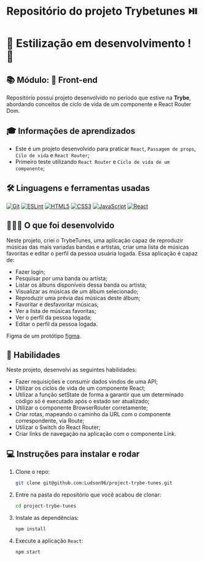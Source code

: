 # Repositório do projeto Trybetunes ⏯️

# 🚧 Estilização em desenvolvimento ! 🚧

## 📚 Módulo: 🎨 Front-end

 Repositório possuí projeto desenvolvido no período que estive na **Trybe**, abordando conceitos de ciclo de vida de um componente e React Router Dom.

## 🎓 Informações de aprendizados

- Este é um projeto desenvolvido para praticar `React`, `Passagem de props`, `Cilo de vida` e `React Router`;
- Primeiro teste utilizando `React Router` e `Ciclo de vida de um componente`;

## 🛠️ Linguagens e ferramentas usadas

[![Git][Git-logo]][Git-url]
[![ESLint][ESLint-logo]][ESLint-url]
[![HTML5][HTML5-logo]][HTML5-url]
[![CSS3][CSS3-logo]][CSS3-url]
[![JavaScript][JavaScript-logo]][JavaScript-url]
[![React][React-logo]][React-url]

## 🧑🏾‍💻 O que foi desenvolvido

Neste projeto, criei o TrybeTunes, uma aplicação capaz de reproduzir músicas das mais variadas bandas e artistas, criar uma lista de músicas favoritas e editar o perfil da pessoa usuária logada. Essa aplicação é capaz de:

- Fazer login;
- Pesquisar por uma banda ou artista;
- Listar os álbuns disponíveis dessa banda ou artista;
- Visualizar as músicas de um álbum selecionado;
- Reproduzir uma prévia das músicas deste álbum;
- Favoritar e desfavoritar músicas;
- Ver a lista de músicas favoritas;
- Ver o perfil da pessoa logada;
- Editar o perfil da pessoa logada.

Figma de um protótipo [figma](https://www.figma.com/file/BDQgAJvOe4KNUjmrYh5t68/TrybeTunes-Figma).

## 📝 Habilidades

Neste projeto, desenvolvi as seguintes habilidades:

- Fazer requisições e consumir dados vindos de uma API;
- Utilizar os ciclos de vida de um componente React;
- Utilizar a função setState de forma a garantir que um determinado código só é executado após o estado ser atualizado;
- Utilizar o componente BrowserRouter corretamente;
- Criar rotas, mapeando o caminho da URL com o componente correspondente, via Route;
- Utilizar o Switch do React Router;
- Criar links de navegação na aplicação com o componente Link.

## 💻 Instruções para instalar e rodar

1. Clone o repo:

    ```bash
    git clone git@github.com:Ludson96/project-trybe-tunes.git
    ```

1. Entre na pasta do repositório que você acabou de clonar:

    ```bash
    cd project-trybe-tunes
    ```

1. Instale as dependências:

    ```bash
    npm install
    ```

1. Execute a aplicação `React`:

    ```bash
    npm start
    ```

[Git-logo]: https://img.shields.io/badge/git-%23F05033.svg?style=for-the-badge&logo=git&logoColor=white
[Git-url]: https://git-scm.com
[ESLint-logo]: https://img.shields.io/badge/ESLint-4B3263?style=for-the-badge&logo=eslint&logoColor=white
[ESLint-url]: https://eslint.org/
[HTML5-logo]: https://img.shields.io/badge/html5-%23E34F26.svg?style=for-the-badge&logo=html5&logoColor=white
[HTML5-url]: https://developer.mozilla.org/pt-BR/docs/Web/HTML
[CSS3-logo]: https://img.shields.io/badge/css3-%231572B6.svg?style=for-the-badge&logo=css3&logoColor=white
[CSS3-url]: https://developer.mozilla.org/pt-BR/docs/Web/CSS
[JavaScript-logo]: https://img.shields.io/badge/javascript-%23323330.svg?style=for-the-badge&logo=javascript&logoColor=%23F7DF1E
[JavaScript-url]: https://www.javascript.com/
[React-logo]: https://img.shields.io/badge/react-%2320232a.svg?style=for-the-badge&logo=react&logoColor=%2361DAFB
[React-url]: https://reactjs.org
